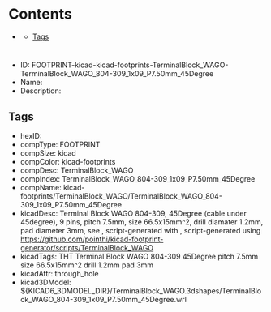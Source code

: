 



Contents
========

* [](#)
	* [Tags](#tags)

# 

- ID: FOOTPRINT-kicad-kicad-footprints-TerminalBlock_WAGO-TerminalBlock_WAGO_804-309_1x09_P7.50mm_45Degree
- Name: 
- Description: 

## Tags

- hexID: 
- oompType: FOOTPRINT
- oompSize: kicad
- oompColor: kicad-footprints
- oompDesc: TerminalBlock_WAGO
- oompIndex: TerminalBlock_WAGO_804-309_1x09_P7.50mm_45Degree
- oompName: kicad-footprints/TerminalBlock_WAGO/TerminalBlock_WAGO_804-309_1x09_P7.50mm_45Degree
- kicadDesc: Terminal Block WAGO 804-309, 45Degree (cable under 45degree), 9 pins, pitch 7.5mm, size 66.5x15mm^2, drill diamater 1.2mm, pad diameter 3mm, see , script-generated with , script-generated using https://github.com/pointhi/kicad-footprint-generator/scripts/TerminalBlock_WAGO
- kicadTags: THT Terminal Block WAGO 804-309 45Degree pitch 7.5mm size 66.5x15mm^2 drill 1.2mm pad 3mm
- kicadAttr: through_hole
- kicad3DModel: ${KICAD6_3DMODEL_DIR}/TerminalBlock_WAGO.3dshapes/TerminalBlock_WAGO_804-309_1x09_P7.50mm_45Degree.wrl
